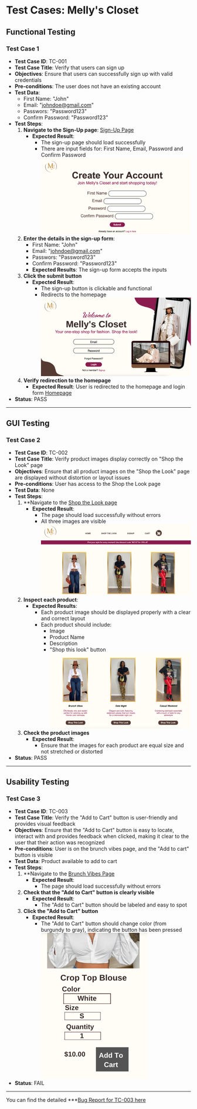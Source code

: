 # Test Cases: Melly's Closet

## Functional Testing

### Test Case 1


- **Test Case ID**: TC-001
- **Test Case Title**: Verify that users can sign up
- **Objectives**: Ensure that users can successfully sign up with valid credentials
- **Pre-conditions**: The user does not have an existing account
- **Test Data**: 
  - First Name: "John"
  - Email: "johndoe@gmail.com"
  - Passwors: "Password123"
  - Confirm Password: "Password123"
- **Test Steps**:
  1. **Navigate to the Sign-Up page**: [Sign-Up Page](https://mjacobs1341.github.io/Mellys-Closet/signup.html)
     - **Expected Result**: 
       - The sign-up page should load successfully
       - There are input fields for: First Name, Email, Password and Confirm Password 
       ![Sign-Up Page Input](../images/signup-Page.png)
  2. **Enter the details in the sign-up form**:
     - First Name: "John"
     - Email: "johndoe@gmail.com"
     - Passwors: "Password123"
     - Confirm Password: "Password123"
      - **Expected Results**: The sign-up form accepts the inputs
  3. **Click the submit button**
      - **Expected Result**: 
         - The sign-up button is clickable and functional
         - Redirects to the homepage 
         ![Homepage](../images/homepage.png)
  4. **Verify redirection to the homepage**
     - **Expected Result**: User is redirected to the homepage and login form [Homepage](https://mjacobs1341.github.io/Mellys-Closet/index.html)
- **Status**: PASS


---


## GUI Testing

### Test Case 2

 
- **Test Case ID**: TC-002
- **Test Case Title**: Verify product images display correctly on "Shop the Look" page
- **Objectives**: Ensure that all product images on the "Shop the Look" page are displayed without distortion or layout issues
- **Pre-conditions**: User has access to the Shop the Look page
- **Test Data**: None
- **Test Steps**:
  1. **Navigate to the [Shop the Look page](https://mjacobs1341.github.io/Mellys-Closet/product.html)
     - **Expected Result**: 
       - The page should load successfully without errors
       - All three images are visible 
       ![Product Images](../images/product-images.png)
  2. **Inspect each product**:
     - **Expected Results**: 
       - Each product image should be displayed properly with a clear and correct layout
       - Each product should include: 
         - Image 
         - Product Name
         - Description
         - "Shop this look" button
        ![Product Page](../images/product-page.png)
  3. **Check the product images**
      - **Expected Result**: 
         - Ensure that the images for each product are equal size and not stretched or distorted
- **Status**: PASS
 

---

## Usability Testing

### Test Case 3

- **Test Case ID**: TC-003
- **Test Case Title**: Verify the "Add to Cart" button is user-friendly and provides visual feedback
- **Objectives**: Ensure that the "Add to Cart" button is easy to locate, interact with and provides feedback when clicked, making it clear to the user that their action was recognized
- **Pre-conditions**: User is on the brunch vibes page, and the "Add to cart" button is visible
- **Test Data**: Product available to add to cart
- **Test Steps**:
  1. **Navigate to the [Brunch Vibes Page](https://mjacobs1341.github.io/Mellys-Closet/brunch-vibes.html)
     - **Expected Result**: 
       - The page should load successfully without errors
  2. **Check that the "Add to Cart" button is clearly visible**
      - **Expected Result**: 
         - The "Add to Cart" button should be labeled and easy to spot
  3. **Click the "Add to Cart" button**
      - **Expected Result**: 
         - The "Add to Cart" button should change color (from burgundy to gray), indicating the button has been pressed
        ![Button Change](../images/button-change.png)
- **Status**: FAIL
---
You can find the detailed ***[Bug Report for TC-003 here](/Users/melvinajacobs/Documents/Mellys-Closet/manual-testing/03-bug-report.md)